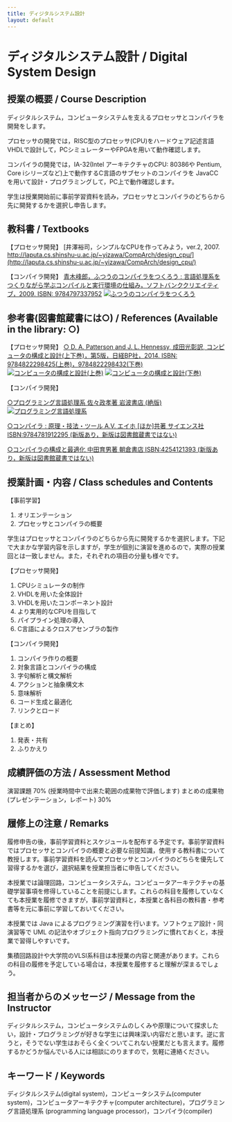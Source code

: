 ```yaml
---
title: ディジタルシステム設計
layout: default
---
```

# ディジタルシステム設計 / Digital System Design

## 授業の概要 / Course Description

ディジタルシステム，コンピュータシステムを支えるプロセッサとコンパイラを開発をします。

プロセッサの開発では，RISC型のプロセッサ(CPU)をハードウェア記述言語VHDLで設計して，PCシミュレーターやFPGAを用いて動作確認します。

コンパイラの開発では，IA-32(Intel アーキテクチャのCPU: 80386や Pentium, Core iシリーズなど)上で動作するC言語のサブセットのコンパイラを JavaCC を用いて設計・プログラミングして，PC上で動作確認します。

学生は授業開始前に事前学習資料を読み，プロセッサとコンパイラのどちらから先に開発するかを選択し申告します。

## 教科書 / Textbooks

【プロセッサ開発】
[井澤裕司，シンプルなCPUを作ってみよう，ver.2, 2007. http://laputa.cs.shinshu-u.ac.jp/~yizawa/CompArch/design_cpu/](http://laputa.cs.shinshu-u.ac.jp/~yizawa/CompArch/design_cpu/)

【コンパイラ開発】
[青木峰郎，ふつうのコンパイラをつくろう : 言語処理系をつくりながら学ぶコンパイルと実行環境の仕組み，ソフトバンククリエイティブ，2009. ISBN: 9784797337952](//www.amazon.co.jp/gp/product/4797337958/ref=as_li_ss_tl?ie=UTF8&camp=247&creative=7399&creativeASIN=4797337958&linkCode=as2&tag=zacky1972-22)
[![ふつうのコンパイラをつくろう](//ws-fe.amazon-adsystem.com/widgets/q?_encoding=UTF8&ASIN=4797337958&Format=_SL110_&ID=AsinImage&MarketPlace=JP&ServiceVersion=20070822&WS=1&tag=zacky1972-22)](//www.amazon.co.jp/gp/product/4797337958/ref=as_li_ss_tl?ie=UTF8&camp=247&creative=7399&creativeASIN=4797337958&linkCode=as2&tag=zacky1972-22)

## 参考書(図書館蔵書には○) / References (Available in the library: ○)

【プロセッサ開発】
[○ D. A. Patterson and J. L. Hennessy, 成田光彰訳, コンピュータの構成と設計(上下巻)，第5版，日経BP社，2014. ISBN: 9784822298425(上巻)，](//www.amazon.co.jp/gp/product/4822298426/ref=as_li_ss_tl?ie=UTF8&camp=247&creative=7399&creativeASIN=4822298426&linkCode=as2&tag=zacky1972-22)[9784822298432(下巻)](//www.amazon.co.jp/gp/product/4822298434/ref=as_li_ss_tl?ie=UTF8&camp=247&creative=7399&creativeASIN=4822298434&linkCode=as2&tag=zacky1972-22)
[![コンピュータの構成と設計(上巻)](//ws-fe.amazon-adsystem.com/widgets/q?_encoding=UTF8&ASIN=4822298426&Format=_SL110_&ID=AsinImage&MarketPlace=JP&ServiceVersion=20070822&WS=1&tag=zacky1972-22)](//www.amazon.co.jp/gp/product/4822298426/ref=as_li_ss_tl?ie=UTF8&camp=247&creative=7399&creativeASIN=4822298426&linkCode=as2&tag=zacky1972-22) [![コンピュータの構成と設計(下巻)](//ws-fe.amazon-adsystem.com/widgets/q?_encoding=UTF8&ASIN=4822298434&Format=_SL110_&ID=AsinImage&MarketPlace=JP&ServiceVersion=20070822&WS=1&tag=zacky1972-22)](//www.amazon.co.jp/gp/product/4822298434/ref=as_li_ss_tl?ie=UTF8&camp=247&creative=7399&creativeASIN=4822298434&linkCode=as2&tag=zacky1972-22) 

【コンパイラ開発】

[○プログラミング言語処理系 佐々政孝著 岩波書店 (絶版)](//www.amazon.co.jp/gp/product/4000103458/ref=as_li_ss_tl?ie=UTF8&camp=247&creative=7399&creativeASIN=4000103458&linkCode=as2&tag=zacky1972-22)
[![プログラミング言語処理系](//ws-fe.amazon-adsystem.com/widgets/q?_encoding=UTF8&ASIN=4000103458&Format=_SL110_&ID=AsinImage&MarketPlace=JP&ServiceVersion=20070822&WS=1&tag=zacky1972-22)](//www.amazon.co.jp/gp/product/4000103458/ref=as_li_ss_tl?ie=UTF8&camp=247&creative=7399&creativeASIN=4000103458&linkCode=as2&tag=zacky1972-22)

[○コンパイラ : 原理・技法・ツール A.V. エイホ [ほか]共著 サイエンス社 ISBN:9784781912295 (新版あり，新版は図書館蔵書ではない)](//www.amazon.co.jp/gp/product/478191229X/ref=as_li_ss_tl?ie=UTF8&camp=247&creative=7399&creativeASIN=478191229X&linkCode=as2&tag=zacky1972-22)

[○コンパイラの構成と最適化 中田育男著 朝倉書店 ISBN:4254121393 (新版あり，新版は図書館蔵書ではない)](//www.amazon.co.jp/gp/product/4254121776/ref=as_li_ss_tl?ie=UTF8&camp=247&creative=7399&creativeASIN=4254121776&linkCode=as2&tag=zacky1972-22)

## 授業計画・内容 / Class schedules and Contents

【事前学習】

1. オリエンテーション
2. プロセッサとコンパイラの概要

学生はプロセッサとコンパイラのどちらから先に開発するかを選択します。下記で大まかな学習内容を示しますが，学生が個別に演習を進めるので，実際の授業回とは一致しません。また，それぞれの項目の分量も様々です。

【プロセッサ開発】

1. CPUシミュレータの制作
2. VHDLを用いた全体設計
3. VHDLを用いたコンポーネント設計
4. より実用的なCPUを目指して
5. パイプライン処理の導入
6. C言語によるクロスアセンブラの製作

【コンパイラ開発】

1. コンパイラ作りの概要
2. 対象言語とコンパイラの構成
3. 字句解析と構文解析
4. アクションと抽象構文木
5. 意味解析
6. コード生成と最適化
7. リンクとロード

【まとめ】

1. 発表・共有
2. ふりかえり

## 成績評価の方法 / Assessment Method

演習課題 70% (授業時間中で出来た範囲の成果物で評価します)
まとめの成果物(プレゼンテーション，レポート) 30%

## 履修上の注意 / Remarks

履修申告の後，事前学習資料とスケジュールを配布する予定です。事前学習資料ではプロセッサとコンパイラの概要と必要な前提知識，使用する教科書について教授します。事前学習資料を読んでプロセッサとコンパイラのどちらを優先して習得するかを選び，選択結果を授業担当者に申告してください。

本授業では論理回路，コンピュータシステム，コンピュータアーキテクチャの基礎学習事項を修得していることを前提にします。これらの科目を履修していなくても本授業を履修できますが，事前学習資料と，本授業と各科目の教科書・参考書等を元に事前に学習しておいてください。

本授業では Java によるプログラミング演習を行います。ソフトウェア設計・同演習等で UML の記法やオブジェクト指向プログラミングに慣れておくと，本授業で習得しやすいです。

集積回路設計や大学院のVLSI系科目は本授業の内容と関連があります。これらの科目の履修を予定している場合は，本授業を履修すると理解が深まるでしょう。

## 担当者からのメッセージ / Message from the Instructor

ディジタルシステム，コンピュータシステムのしくみや原理について探求したい，設計・プログラミングが好きな学生には興味深い内容だと思います。逆に言うと，そうでない学生はおそらく全くついてこれない授業だとも言えます。履修するかどうか悩んでいる人には相談にのりますので，気軽に連絡ください。

## キーワード / Keywords

ディジタルシステム(digital system)，コンピュータシステム(computer system)，コンピュータアーキテクチャ(computer architecture)，プログラミング言語処理系 (programming language processor)，コンパイラ(compiler)

